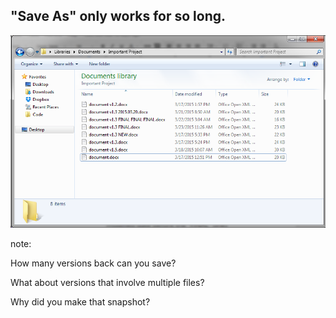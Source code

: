 ## "Save As" only works for so long.

![You’re making copies of your files with names like "FINAL FINAL VERSION"](images/final-final-final.png)

note:

How many versions back can you save?

What about versions that involve multiple files?

Why did you make that snapshot?
